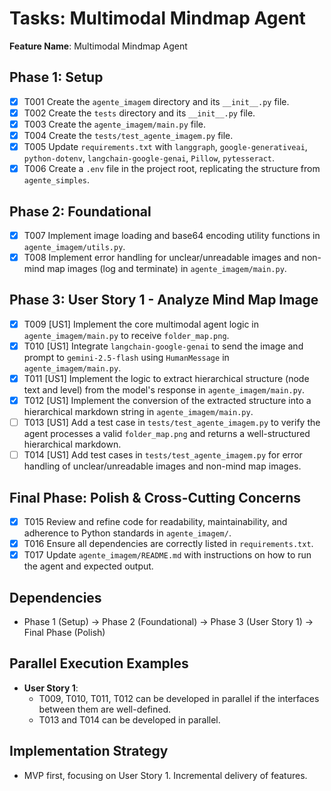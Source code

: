 # Tasks: Multimodal Mindmap Agent

**Feature Name**: Multimodal Mindmap Agent

## Phase 1: Setup

- [X] T001 Create the `agente_imagem` directory and its `__init__.py` file.
- [X] T002 Create the `tests` directory and its `__init__.py` file.
- [X] T003 Create the `agente_imagem/main.py` file.
- [X] T004 Create the `tests/test_agente_imagem.py` file.
- [X] T005 Update `requirements.txt` with `langgraph`, `google-generativeai`, `python-dotenv`, `langchain-google-genai`, `Pillow`, `pytesseract`.
- [X] T006 Create a `.env` file in the project root, replicating the structure from `agente_simples`.

## Phase 2: Foundational

- [X] T007 Implement image loading and base64 encoding utility functions in `agente_imagem/utils.py`.
- [X] T008 Implement error handling for unclear/unreadable images and non-mind map images (log and terminate) in `agente_imagem/main.py`.

## Phase 3: User Story 1 - Analyze Mind Map Image

- [X] T009 [US1] Implement the core multimodal agent logic in `agente_imagem/main.py` to receive `folder_map.png`.
- [X] T010 [US1] Integrate `langchain-google-genai` to send the image and prompt to `gemini-2.5-flash` using `HumanMessage` in `agente_imagem/main.py`.
- [X] T011 [US1] Implement the logic to extract hierarchical structure (node text and level) from the model's response in `agente_imagem/main.py`.
- [X] T012 [US1] Implement the conversion of the extracted structure into a hierarchical markdown string in `agente_imagem/main.py`.
- [ ] T013 [US1] Add a test case in `tests/test_agente_imagem.py` to verify the agent processes a valid `folder_map.png` and returns a well-structured hierarchical markdown.
- [ ] T014 [US1] Add test cases in `tests/test_agente_imagem.py` for error handling of unclear/unreadable images and non-mind map images.

## Final Phase: Polish & Cross-Cutting Concerns

- [X] T015 Review and refine code for readability, maintainability, and adherence to Python standards in `agente_imagem/`.
- [X] T016 Ensure all dependencies are correctly listed in `requirements.txt`.
- [X] T017 Update `agente_imagem/README.md` with instructions on how to run the agent and expected output.

## Dependencies

- Phase 1 (Setup) -> Phase 2 (Foundational) -> Phase 3 (User Story 1) -> Final Phase (Polish)

## Parallel Execution Examples

- **User Story 1**:
    - T009, T010, T011, T012 can be developed in parallel if the interfaces between them are well-defined.
    - T013 and T014 can be developed in parallel.

## Implementation Strategy

- MVP first, focusing on User Story 1. Incremental delivery of features.